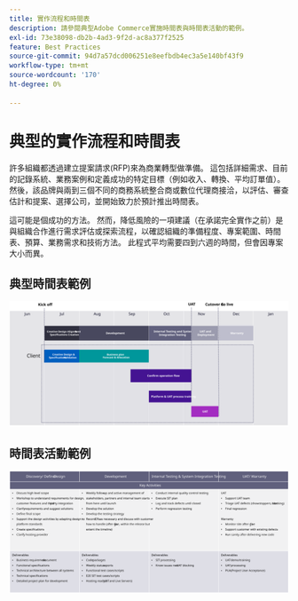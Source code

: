 ```yaml
---
title: 實作流程和時間表
description: 請參閱典型Adobe Commerce實施時間表與時間表活動的範例。
exl-id: 73e38098-db2b-4ad3-9f2d-ac8a377f2525
feature: Best Practices
source-git-commit: 94d7a57dcd006251e8eefbdb4ec3a5e140bf43f9
workflow-type: tm+mt
source-wordcount: '170'
ht-degree: 0%

---
```



# 典型的實作流程和時間表

許多組織都透過建立提案請求(RFP)來為商業轉型做準備。 這包括詳細需求、目前的記錄系統、業務案例和定義成功的特定目標（例如收入、轉換、平均訂單值）。 然後，該品牌與兩到三個不同的商務系統整合商或數位代理商接洽，以評估、審查估計和提案、選擇公司，並開始致力於預計推出時間表。

這可能是個成功的方法。 然而，降低風險的一項建議（在承諾完全實作之前）是與組織合作進行需求評估或探索流程，以確認組織的準備程度、專案範圍、時間表、預算、業務需求和技術方法。 此程式平均需要四到六週的時間，但會因專案大小而異。

## 典型時間表範例

![典型Commerce實作時間表範例](../../assets/playbooks/timeline-example.svg)

## 時間表活動範例

![commerce實作時間表活動範例](../../assets/playbooks/timeline-activities-example.svg)
